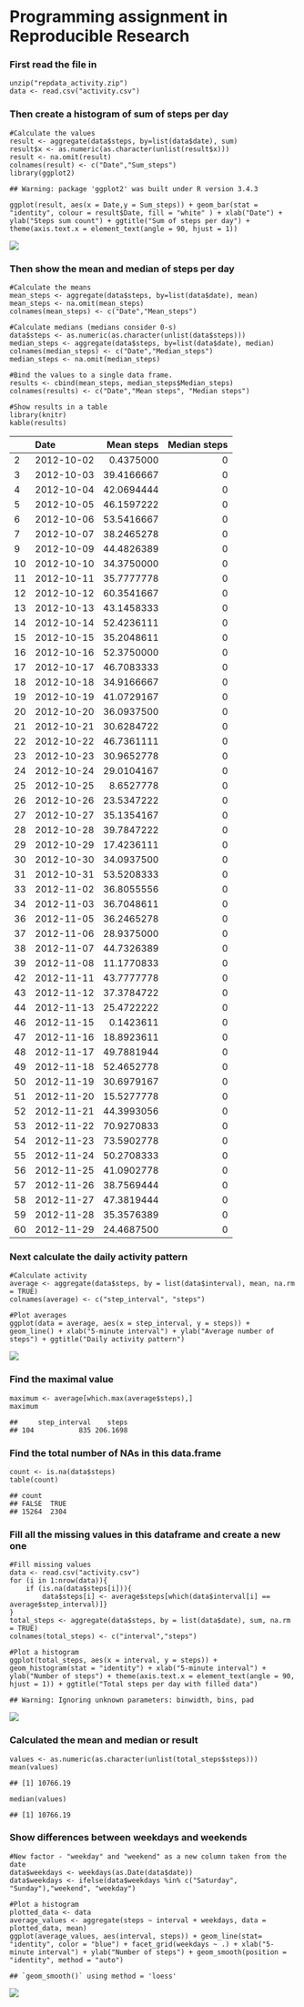 Programming assignment in Reproducible Research
===============================================

### First read the file in

    unzip("repdata_activity.zip")
    data <- read.csv("activity.csv")

### Then create a histogram of sum of steps per day

    #Calculate the values
    result <- aggregate(data$steps, by=list(data$date), sum)
    result$x <- as.numeric(as.character(unlist(result$x)))
    result <- na.omit(result)
    colnames(result) <- c("Date","Sum_steps")
    library(ggplot2)

    ## Warning: package 'ggplot2' was built under R version 3.4.3

    ggplot(result, aes(x = Date,y = Sum_steps)) + geom_bar(stat = "identity", colour = result$Date, fill = "white" ) + xlab("Date") + ylab("Steps sum count") + ggtitle("Sum of steps per day") + theme(axis.text.x = element_text(angle = 90, hjust = 1))

![](PA1_template_files/figure-markdown_strict/histo%20file-1.png)

### Then show the mean and median of steps per day

    #Calculate the means
    mean_steps <- aggregate(data$steps, by=list(data$date), mean)
    mean_steps <- na.omit(mean_steps)
    colnames(mean_steps) <- c("Date","Mean_steps")

    #Calculate medians (medians consider 0-s)
    data$steps <- as.numeric(as.character(unlist(data$steps)))
    median_steps <- aggregate(data$steps, by=list(data$date), median)
    colnames(median_steps) <- c("Date","Median_steps")
    median_steps <- na.omit(median_steps)

    #Bind the values to a single data frame.
    results <- cbind(mean_steps, median_steps$Median_steps)
    colnames(results) <- c("Date","Mean steps", "Median steps")

    #Show results in a table
    library(knitr)
    kable(results)

<table>
<thead>
<tr class="header">
<th></th>
<th align="left">Date</th>
<th align="right">Mean steps</th>
<th align="right">Median steps</th>
</tr>
</thead>
<tbody>
<tr class="odd">
<td>2</td>
<td align="left">2012-10-02</td>
<td align="right">0.4375000</td>
<td align="right">0</td>
</tr>
<tr class="even">
<td>3</td>
<td align="left">2012-10-03</td>
<td align="right">39.4166667</td>
<td align="right">0</td>
</tr>
<tr class="odd">
<td>4</td>
<td align="left">2012-10-04</td>
<td align="right">42.0694444</td>
<td align="right">0</td>
</tr>
<tr class="even">
<td>5</td>
<td align="left">2012-10-05</td>
<td align="right">46.1597222</td>
<td align="right">0</td>
</tr>
<tr class="odd">
<td>6</td>
<td align="left">2012-10-06</td>
<td align="right">53.5416667</td>
<td align="right">0</td>
</tr>
<tr class="even">
<td>7</td>
<td align="left">2012-10-07</td>
<td align="right">38.2465278</td>
<td align="right">0</td>
</tr>
<tr class="odd">
<td>9</td>
<td align="left">2012-10-09</td>
<td align="right">44.4826389</td>
<td align="right">0</td>
</tr>
<tr class="even">
<td>10</td>
<td align="left">2012-10-10</td>
<td align="right">34.3750000</td>
<td align="right">0</td>
</tr>
<tr class="odd">
<td>11</td>
<td align="left">2012-10-11</td>
<td align="right">35.7777778</td>
<td align="right">0</td>
</tr>
<tr class="even">
<td>12</td>
<td align="left">2012-10-12</td>
<td align="right">60.3541667</td>
<td align="right">0</td>
</tr>
<tr class="odd">
<td>13</td>
<td align="left">2012-10-13</td>
<td align="right">43.1458333</td>
<td align="right">0</td>
</tr>
<tr class="even">
<td>14</td>
<td align="left">2012-10-14</td>
<td align="right">52.4236111</td>
<td align="right">0</td>
</tr>
<tr class="odd">
<td>15</td>
<td align="left">2012-10-15</td>
<td align="right">35.2048611</td>
<td align="right">0</td>
</tr>
<tr class="even">
<td>16</td>
<td align="left">2012-10-16</td>
<td align="right">52.3750000</td>
<td align="right">0</td>
</tr>
<tr class="odd">
<td>17</td>
<td align="left">2012-10-17</td>
<td align="right">46.7083333</td>
<td align="right">0</td>
</tr>
<tr class="even">
<td>18</td>
<td align="left">2012-10-18</td>
<td align="right">34.9166667</td>
<td align="right">0</td>
</tr>
<tr class="odd">
<td>19</td>
<td align="left">2012-10-19</td>
<td align="right">41.0729167</td>
<td align="right">0</td>
</tr>
<tr class="even">
<td>20</td>
<td align="left">2012-10-20</td>
<td align="right">36.0937500</td>
<td align="right">0</td>
</tr>
<tr class="odd">
<td>21</td>
<td align="left">2012-10-21</td>
<td align="right">30.6284722</td>
<td align="right">0</td>
</tr>
<tr class="even">
<td>22</td>
<td align="left">2012-10-22</td>
<td align="right">46.7361111</td>
<td align="right">0</td>
</tr>
<tr class="odd">
<td>23</td>
<td align="left">2012-10-23</td>
<td align="right">30.9652778</td>
<td align="right">0</td>
</tr>
<tr class="even">
<td>24</td>
<td align="left">2012-10-24</td>
<td align="right">29.0104167</td>
<td align="right">0</td>
</tr>
<tr class="odd">
<td>25</td>
<td align="left">2012-10-25</td>
<td align="right">8.6527778</td>
<td align="right">0</td>
</tr>
<tr class="even">
<td>26</td>
<td align="left">2012-10-26</td>
<td align="right">23.5347222</td>
<td align="right">0</td>
</tr>
<tr class="odd">
<td>27</td>
<td align="left">2012-10-27</td>
<td align="right">35.1354167</td>
<td align="right">0</td>
</tr>
<tr class="even">
<td>28</td>
<td align="left">2012-10-28</td>
<td align="right">39.7847222</td>
<td align="right">0</td>
</tr>
<tr class="odd">
<td>29</td>
<td align="left">2012-10-29</td>
<td align="right">17.4236111</td>
<td align="right">0</td>
</tr>
<tr class="even">
<td>30</td>
<td align="left">2012-10-30</td>
<td align="right">34.0937500</td>
<td align="right">0</td>
</tr>
<tr class="odd">
<td>31</td>
<td align="left">2012-10-31</td>
<td align="right">53.5208333</td>
<td align="right">0</td>
</tr>
<tr class="even">
<td>33</td>
<td align="left">2012-11-02</td>
<td align="right">36.8055556</td>
<td align="right">0</td>
</tr>
<tr class="odd">
<td>34</td>
<td align="left">2012-11-03</td>
<td align="right">36.7048611</td>
<td align="right">0</td>
</tr>
<tr class="even">
<td>36</td>
<td align="left">2012-11-05</td>
<td align="right">36.2465278</td>
<td align="right">0</td>
</tr>
<tr class="odd">
<td>37</td>
<td align="left">2012-11-06</td>
<td align="right">28.9375000</td>
<td align="right">0</td>
</tr>
<tr class="even">
<td>38</td>
<td align="left">2012-11-07</td>
<td align="right">44.7326389</td>
<td align="right">0</td>
</tr>
<tr class="odd">
<td>39</td>
<td align="left">2012-11-08</td>
<td align="right">11.1770833</td>
<td align="right">0</td>
</tr>
<tr class="even">
<td>42</td>
<td align="left">2012-11-11</td>
<td align="right">43.7777778</td>
<td align="right">0</td>
</tr>
<tr class="odd">
<td>43</td>
<td align="left">2012-11-12</td>
<td align="right">37.3784722</td>
<td align="right">0</td>
</tr>
<tr class="even">
<td>44</td>
<td align="left">2012-11-13</td>
<td align="right">25.4722222</td>
<td align="right">0</td>
</tr>
<tr class="odd">
<td>46</td>
<td align="left">2012-11-15</td>
<td align="right">0.1423611</td>
<td align="right">0</td>
</tr>
<tr class="even">
<td>47</td>
<td align="left">2012-11-16</td>
<td align="right">18.8923611</td>
<td align="right">0</td>
</tr>
<tr class="odd">
<td>48</td>
<td align="left">2012-11-17</td>
<td align="right">49.7881944</td>
<td align="right">0</td>
</tr>
<tr class="even">
<td>49</td>
<td align="left">2012-11-18</td>
<td align="right">52.4652778</td>
<td align="right">0</td>
</tr>
<tr class="odd">
<td>50</td>
<td align="left">2012-11-19</td>
<td align="right">30.6979167</td>
<td align="right">0</td>
</tr>
<tr class="even">
<td>51</td>
<td align="left">2012-11-20</td>
<td align="right">15.5277778</td>
<td align="right">0</td>
</tr>
<tr class="odd">
<td>52</td>
<td align="left">2012-11-21</td>
<td align="right">44.3993056</td>
<td align="right">0</td>
</tr>
<tr class="even">
<td>53</td>
<td align="left">2012-11-22</td>
<td align="right">70.9270833</td>
<td align="right">0</td>
</tr>
<tr class="odd">
<td>54</td>
<td align="left">2012-11-23</td>
<td align="right">73.5902778</td>
<td align="right">0</td>
</tr>
<tr class="even">
<td>55</td>
<td align="left">2012-11-24</td>
<td align="right">50.2708333</td>
<td align="right">0</td>
</tr>
<tr class="odd">
<td>56</td>
<td align="left">2012-11-25</td>
<td align="right">41.0902778</td>
<td align="right">0</td>
</tr>
<tr class="even">
<td>57</td>
<td align="left">2012-11-26</td>
<td align="right">38.7569444</td>
<td align="right">0</td>
</tr>
<tr class="odd">
<td>58</td>
<td align="left">2012-11-27</td>
<td align="right">47.3819444</td>
<td align="right">0</td>
</tr>
<tr class="even">
<td>59</td>
<td align="left">2012-11-28</td>
<td align="right">35.3576389</td>
<td align="right">0</td>
</tr>
<tr class="odd">
<td>60</td>
<td align="left">2012-11-29</td>
<td align="right">24.4687500</td>
<td align="right">0</td>
</tr>
</tbody>
</table>

### Next calculate the daily activity pattern

    #Calculate activity
    average <- aggregate(data$steps, by = list(data$interval), mean, na.rm = TRUE)
    colnames(average) <- c("step_interval", "steps")

    #Plot averages
    ggplot(data = average, aes(x = step_interval, y = steps)) + geom_line() + xlab("5-minute interval") + ylab("Average number of steps") + ggtitle("Daily activity pattern")

![](PA1_template_files/figure-markdown_strict/activity%20pattern-1.png)

### Find the maximal value

    maximum <- average[which.max(average$steps),]
    maximum

    ##     step_interval    steps
    ## 104           835 206.1698

### Find the total number of NAs in this data.frame

    count <- is.na(data$steps)
    table(count)

    ## count
    ## FALSE  TRUE 
    ## 15264  2304

### Fill all the missing values in this dataframe and create a new one

    #Fill missing values
    data <- read.csv("activity.csv")
    for (i in 1:nrow(data)){
        if (is.na(data$steps[i])){
            data$steps[i] <- average$steps[which(data$interval[i] == average$step_interval)]}
    }
    total_steps <- aggregate(data$steps, by = list(data$date), sum, na.rm = TRUE)
    colnames(total_steps) <- c("interval","steps")

    #Plot a histogram
    ggplot(total_steps, aes(x = interval, y = steps)) + geom_histogram(stat = "identity") + xlab("5-minute interval") + ylab("Number of steps") + theme(axis.text.x = element_text(angle = 90, hjust = 1)) + ggtitle("Total steps per day with filled data")

    ## Warning: Ignoring unknown parameters: binwidth, bins, pad

![](PA1_template_files/figure-markdown_strict/missing%20values%20fill-1.png)

### Calculated the mean and median or result

    values <- as.numeric(as.character(unlist(total_steps$steps)))
    mean(values)

    ## [1] 10766.19

    median(values)

    ## [1] 10766.19

### Show differences between weekdays and weekends

    #New factor - "weekday" and "weekend" as a new column taken from the date
    data$weekdays <- weekdays(as.Date(data$date))
    data$weekdays <- ifelse(data$weekdays %in% c("Saturday", "Sunday"),"weekend", "weekday")

    #Plot a histogram
    plotted_data <- data
    average_values <- aggregate(steps ~ interval + weekdays, data = plotted_data, mean)
    ggplot(average_values, aes(interval, steps)) + geom_line(stat= "identity", color = "blue") + facet_grid(weekdays ~ .) + xlab("5-minute interval") + ylab("Number of steps") + geom_smooth(position = "identity", method = "auto")

    ## `geom_smooth()` using method = 'loess'

![](PA1_template_files/figure-markdown_strict/weekday%20and%20weekend-1.png)
